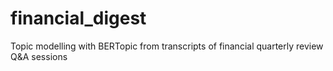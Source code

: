 # financial_digest
Topic modelling with BERTopic from transcripts of financial quarterly review Q&amp;A sessions
